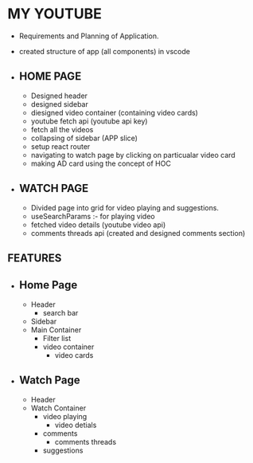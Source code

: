 # MY YOUTUBE

- Requirements and Planning of Application.
- created structure of app (all components) in vscode

- ## HOME PAGE
  - Designed header
  - designed sidebar
  - diesigned video container (containing video cards)
  - youtube fetch api (youtube api key)
  - fetch all the videos
  - collapsing of sidebar (APP slice)
  - setup react router
  - navigating to watch page by clicking on particualar video card
  - making AD card using the concept of HOC

- ## WATCH PAGE
  - Divided page into grid for video playing and suggestions.
  - useSearchParams :- for playing video
  - fetched video details (youtube video api)
  - comments threads api (created and designed comments section)

## FEATURES

- ## Home Page
   - Header
     - search bar
   - Sidebar
   - Main Container 
     - Filter list
     - video container
       - video cards

- ## Watch Page
   - Header
   - Watch Container
     - video playing
       - video detials
     - comments
       - comments threads
     - suggestions 
